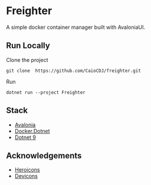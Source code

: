 # Freighter

A simple docker container manager built with AvaloniaUI.

## Run Locally

Clone the project

	git clone  https://github.com/CaioCDJ/freighter.git

Run

	dotnet run --project Freighter


## Stack
- [Avalonia](https://avaloniaui.net/)
- [Docker.Dotnet](https://github.com/dotnet/Docker.DotNet/)
- [Dotnet 9]()

## Acknowledgements
- [Heroicons](https://heroicons.com/)
- [Devicons ](https://devicon.dev/)

